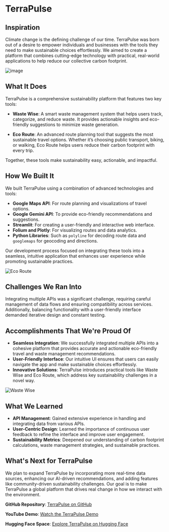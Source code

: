 

# TerraPulse

## Inspiration
Climate change is the defining challenge of our time. TerraPulse was born out of a desire to empower individuals and businesses with the tools they need to make sustainable choices effortlessly. We aimed to create a platform that combines cutting-edge technology with practical, real-world applications to help reduce our collective carbon footprint.

![image](https://github.com/user-attachments/assets/38a0d604-2ea9-4ba3-8c2b-b8c17d82d684)

## What It Does
TerraPulse is a comprehensive sustainability platform that features two key tools:

- **Waste Wise**: A smart waste management system that helps users track, categorize, and reduce waste. It provides actionable insights and eco-friendly suggestions to minimize waste generation.
  
- **Eco Route**: An advanced route planning tool that suggests the most sustainable travel options. Whether it’s choosing public transport, biking, or walking, Eco Route helps users reduce their carbon footprint with every trip.

Together, these tools make sustainability easy, actionable, and impactful.

## How We Built It
We built TerraPulse using a combination of advanced technologies and tools:

- **Google Maps API**: For route planning and visualizations of travel options.
- **Google Gemini API**: To provide eco-friendly recommendations and suggestions.
- **Streamlit**: For creating a user-friendly and interactive web interface.
- **Folium and Plotly**: For visualizing routes and data analytics.
- **Python Libraries**: Such as `polyline` for decoding route data and `googlemaps` for geocoding and directions.

Our development process focused on integrating these tools into a seamless, intuitive application that enhances user experience while promoting sustainable practices.

![Eco Route](https://github.com/user-attachments/assets/19150904-962b-474f-ad08-20b15ffea236)

## Challenges We Ran Into
Integrating multiple APIs was a significant challenge, requiring careful management of data flows and ensuring compatibility across services. Additionally, balancing functionality with a user-friendly interface demanded iterative design and constant testing.

## Accomplishments That We're Proud Of
- **Seamless Integration**: We successfully integrated multiple APIs into a cohesive platform that provides accurate and actionable eco-friendly travel and waste management recommendations.
- **User-Friendly Interface**: Our intuitive UI ensures that users can easily navigate the app and make sustainable choices effortlessly.
- **Innovative Solutions**: TerraPulse introduces practical tools like Waste Wise and Eco Route, which address key sustainability challenges in a novel way.

![Waste Wise](https://github.com/user-attachments/assets/ea7412d1-6d9a-44e2-af28-0b58507328c7)

## What We Learned
- **API Management**: Gained extensive experience in handling and integrating data from various APIs.
- **User-Centric Design**: Learned the importance of continuous user feedback to refine the interface and improve user engagement.
- **Sustainability Metrics**: Deepened our understanding of carbon footprint calculations, waste management strategies, and sustainable practices.

## What's Next for TerraPulse
We plan to expand TerraPulse by incorporating more real-time data sources, enhancing our AI-driven recommendations, and adding features like community-driven sustainability challenges. Our goal is to make TerraPulse a global platform that drives real change in how we interact with the environment.

**GitHub Repository**: [TerraPulse on GitHub](https://github.com/sam22ridhi/Terrapulse)

**YouTube Demo**: [Watch the TerraPulse Demo](https://youtu.be/DGli0Blb-LU)

**Hugging Face Space**: [Explore TerraPulse on Hugging Face](https://huggingface.co/spaces/samiee2213/terra_pulse)

